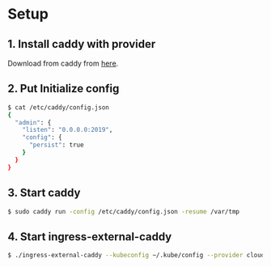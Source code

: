 # Setup

## 1. Install caddy with provider

Download from caddy from [here](https://caddyserver.com/download).

## 2. Put Initialize config

```bash
$ cat /etc/caddy/config.json
{
  "admin": {
    "listen": "0.0.0.0:2019",
    "config": {
      "persist": true
    }
  }
}
```

## 3. Start caddy

```bash
$ sudo caddy run -config /etc/caddy/config.json -resume /var/tmp
```

## 4. Start ingress-external-caddy

```bash
$ ./ingress-external-caddy --kubeconfig ~/.kube/config --provider cloudflare --cloudflare-email "user@example.com" --cloudflare-api-token "dummy-token" --backend "localhost:8080" --caddy-host "caddy-host"
```